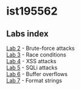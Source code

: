 # ist195562

## Labs index
[Lab 2](lab2) - Brute-force attacks  
[Lab 3](lab3) - Race conditions  
[Lab 4](lab4) - XSS attacks  
[Lab 5](lab5) - SQLi attacks  
[Lab 6](lab6) - Buffer overflows    
[Lab 7](lab7) - Format strings
